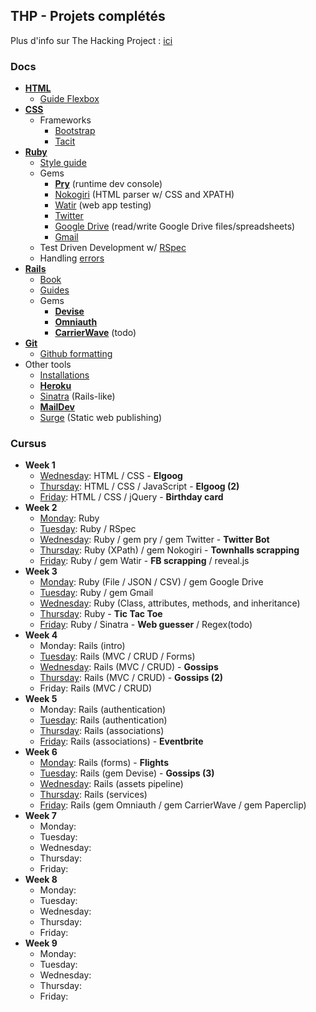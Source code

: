 ## THP - Projets complétés

Plus d'info sur The Hacking Project : [ici](http://www.thehackingproject.org/)

### Docs

- **[HTML](https://developer.mozilla.org/en-US/docs/Web/HTML/Reference)**
  - [Guide Flexbox](https://openclassrooms.com/courses/apprenez-a-creer-votre-site-web-avec-html5-et-css3/la-mise-en-page-avec-flexbox)
- **[CSS](https://developer.mozilla.org/en-US/docs/Web/CSS/Reference)**
  - Frameworks
    - [Bootstrap](http://getbootstrap.com/)
    - [Tacit](https://github.com/yegor256/tacit)
- **[Ruby](http://ruby-doc.org/core-2.4.2/)**
  - [Style guide](https://github.com/bbatsov/ruby-style-guide)
  - Gems
    - **[Pry](https://github.com/pry/pry/wiki)** (runtime dev console)
    - [Nokogiri](http://www.rubydoc.info/github/sparklemotion/nokogiri) (HTML parser w/ CSS and XPATH)
    - [Watir](http://watir.com/guides/) (web app testing)
    - [Twitter](http://www.rubydoc.info/gems/twitter)
    - [Google Drive](https://github.com/gimite/google-drive-ruby) (read/write Google Drive files/spreadsheets)
    - [Gmail](https://github.com/gmailgem/gmail)
  - Test Driven Development w/ [RSpec](http://blog.teamtreehouse.com/an-introduction-to-rspec)
  - Handling [errors](http://blog.honeybadger.io/a-beginner-s-guide-to-exceptions-in-ruby/)
- **[Rails](http://api.rubyonrails.org/)**
  - [Book](https://www.railstutorial.org/book)
  - [Guides](http://guides.rubyonrails.org/index.html)
  - Gems
    - **[Devise](https://github.com/plataformatec/devise/wiki/How-Tos)**
    - **[Omniauth](https://github.com/omniauth/omniauth/wiki)**
    - **[CarrierWave](https://www.grafikart.fr/formations/ruby-on-rails/carrierwave)** (todo)
- **[Git](https://git-scm.com/docs)**
  - [Github formatting](https://help.github.com/articles/basic-writing-and-formatting-syntax/)
- Other tools
  - [Installations](https://www.theodinproject.com/courses/web-development-101/lessons/installations)
  - **[Heroku](https://www.theodinproject.com/courses/ruby-on-rails/lessons/deployment)**
  - [Sinatra](http://www.sinatrarb.com/configuration.html) (Rails-like)
  - **[MailDev](http://danfarrelly.nyc/MailDev/)**
  - [Surge](http://surge.sh/) (Static web publishing)

### Cursus

- **Week 1**
  - [Wednesday](https://github.com/karnoult/The_Hacking_Project/tree/master/Week_1/03_WED): HTML / CSS - **Elgoog**
  - [Thursday](https://github.com/karnoult/The_Hacking_Project/tree/master/Week_1/04_THU): HTML / CSS / JavaScript  - **Elgoog (2)**
  - [Friday](https://github.com/karnoult/The_Hacking_Project/tree/master/Week_1/05_FRI): HTML / CSS / jQuery - **Birthday card**
- **Week 2**
  - [Monday](https://github.com/karnoult/The_Hacking_Project/tree/master/Week_2/01_MON): Ruby
  - [Tuesday](https://github.com/karnoult/The_Hacking_Project/tree/master/Week_2/02_TUE): Ruby / RSpec
  - [Wednesday](https://github.com/karnoult/The_Hacking_Project/tree/master/Week_2/03_WED): Ruby / gem pry / gem Twitter - **Twitter Bot**
  - [Thursday](https://github.com/karnoult/The_Hacking_Project/tree/master/Week_2/04_THU): Ruby (XPath) / gem Nokogiri - **Townhalls scrapping**
  - [Friday](https://github.com/karnoult/The_Hacking_Project/tree/master/Week_2/05_FRI): Ruby / gem Watir - **FB scrapping** / reveal.js
- **Week 3**
  - [Monday](https://github.com/karnoult/The_Hacking_Project/tree/master/Week_3/01_MON): Ruby (File / JSON / CSV) / gem Google Drive
  - [Tuesday](https://github.com/karnoult/The_Hacking_Project/tree/master/Week_3/02_TUE): Ruby / gem Gmail
  - [Wednesday](https://github.com/karnoult/The_Hacking_Project/tree/master/Week_3/03_WED): Ruby (Class, attributes, methods, and inheritance)
  - [Thursday](https://github.com/karnoult/The_Hacking_Project/tree/master/Week_3/04_THU): Ruby - **Tic Tac Toe**
  - [Friday](https://github.com/karnoult/The_Hacking_Project/tree/master/Week_3/05_FRI): Ruby / Sinatra - **Web guesser** / Regex(todo)
- **Week 4**
  - Monday: Rails (intro)
  - [Tuesday](https://github.com/karnoult/The_Hacking_Project/tree/master/Week_4/02_TUE): Rails (MVC / CRUD / Forms)
  - [Wednesday](https://github.com/karnoult/The_Hacking_Project/tree/master/Week_4/03_WED/the-gossip-project): Rails (MVC / CRUD) - **Gossips**
  - [Thursday](https://github.com/karnoult/The_Hacking_Project/tree/master/Week_4/04_THU): Rails (MVC / CRUD) - **Gossips (2)**
  - Friday: Rails (MVC / CRUD)
- **Week 5**
  - Monday: Rails (authentication)
  - [Tuesday](https://github.com/karnoult/The_Hacking_Project/tree/master/Week_5/02_TUE): Rails (authentication)
  - [Thursday](https://github.com/karnoult/The_Hacking_Project/tree/master/Week_5/04_THU): Rails (associations)
  - [Friday](https://github.com/karnoult/The_Hacking_Project/tree/master/Week_5/05_FRI): Rails (associations) - **Eventbrite**
- **Week 6**
  - [Monday](https://github.com/karnoult/The_Hacking_Project/tree/master/Week_6/01_MON): Rails (forms) - **Flights**
  - [Tuesday](https://github.com/karnoult/The_Hacking_Project/tree/master/Week_6/02_TUE): Rails (gem Devise) - **Gossips (3)**
  - [Wednesday](https://github.com/karnoult/The_Hacking_Project/tree/master/Week_6/03_WED): Rails (assets pipeline) 
  - [Thursday](https://github.com/karnoult/The_Hacking_Project/tree/master/Week_6/04_THU): Rails (services)
  - [Friday](https://github.com/karnoult/The_Hacking_Project/tree/master/Week_6/02_TUE): Rails (gem Omniauth / gem CarrierWave / gem Paperclip)
- **Week 7**
  - Monday: 
  - Tuesday: 
  - Wednesday: 
  - Thursday: 
  - Friday: 
- **Week 8**
  - Monday: 
  - Tuesday: 
  - Wednesday: 
  - Thursday: 
  - Friday: 
- **Week 9**
  - Monday: 
  - Tuesday: 
  - Wednesday: 
  - Thursday: 
  - Friday: 
